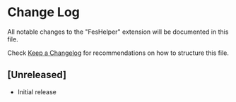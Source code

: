 # Change Log
All notable changes to the "FesHelper" extension will be documented in this file.

Check [Keep a Changelog](http://keepachangelog.com/) for recommendations on how to structure this file.

## [Unreleased]
- Initial release